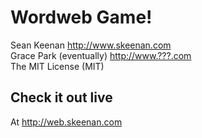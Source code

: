 Wordweb Game!
==============
Sean Keenan <http://www.skeenan.com>  
Grace Park (eventually) <http://www.???.com>  
The MIT License (MIT)  

## Check it out live

At <http://web.skeenan.com>
